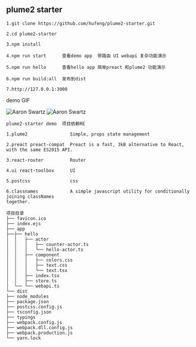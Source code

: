 ## plume2 starter

```
1.git clone https://github.com/hufeng/plume2-starter.git

2.cd plume2-starter

3.npm install

4.npm run start      查看demo app  带路由 UI webapi 复杂功能演示

5.npm run hello      查看hello app 简单preact 和plume2 功能演示

6.npm run build:all  发布到dist

7.http://127.0.0.1:3000 
```
demo GIF

![Aaron Swartz](https://raw.githubusercontent.com/hufeng/plume2-starter/master/docs/hello.app.gif)
![Aaron Swartz](https://raw.githubusercontent.com/hufeng/plume2-starter/master/docs/demo.app.gif)

```
plume2-starter demo  项目依赖RE

1.plume2                Simple, props state management

2.preact preact-compat  Preact is a fast, 3kB alternative to React, with the same ES2015 API.

3.react-router          Router

4.ui react-toolbox      UI

5.postcss               css

6.classnames            A simple javascript utility for conditionally joining classNames                                                    together. 

```

```
项目目录
├── favicon.ico
├── index.ejs
├── app
├──├── hello
│  │   ├── actor
│  │   │   ├── counter-actor.ts
│  │   │   └── hello-actor.ts
│  │   ├── component
│  │   │   ├── colors.css
│  │   │   ├── text.css
│  │   │   └── text.tsx
│  │   ├── index.tsx
│  │   ├── store.ts
│  └── └── webapi.ts
└── dist
├── node_modules
├── package.json
├── postcss.config.js
├── tsconfig.json
├── typings
├── webpack.config.js
├── webpack.dll.config.js
├── webpack.production.js
└── yarn.lock
```